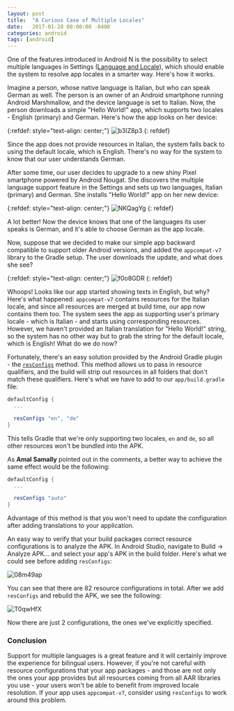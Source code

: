 ```yaml
---
layout: post
title:  "A Curious Case of Multiple Locales"
date:   2017-01-28 00:00:00 -0400
categories: android
tags: [android]
---
```

One of the features introduced in Android N is the possibility to select multiple languages in 
Settings ([Language and Locale][multilingual-support]), which should enable the system to resolve 
app locales in a smarter way. Here's how it works.

Imagine a person, whose native language is Italian, but who can speak German as well. The person is 
an owner of an Android smartphone running Android Marshmallow, and the device language is set to 
Italian. Now, the person downloads a simple "Hello World!" app, which supports two locales - English 
(primary) and German. Here's how the app looks on her
device:

{:refdef: style="text-align: center;"}
![b3lZ8p3](/assets/b3lZ8p3.png)
{: refdef}

Since the app does not provide resources in Italian, the system falls back to using the default 
locale, which is English. There's no way for the system to know that our user understands German.

After some time, our user decides to upgrade to a new shiny Pixel smartphone powered by Android 
Nougat. She discovers the multiple language support feature in the Settings and sets up two 
languages, Italian (primary) and German. She installs "Hello World!" app on her new device:

{:refdef: style="text-align: center;"}
![NKQagYg](/assets/NKQagYg.png)
{: refdef}

A lot better! Now the device knows that one of the languages its user speaks is German, and it's 
able to choose German as the app locale.

Now, suppose that we decided to make our simple app backward compatible to support older Android 
versions, and added the `appcompat-v7` library to the Gradle setup. The user downloads the update, 
and what does she see?

{:refdef: style="text-align: center;"}
![f0o8GDR](/assets/f0o8GDR.png)
{: refdef}

Whoops! Looks like our app started showing texts in English, but why? Here's what happened: 
`appcompat-v7` contains resources for the Italian locale, and since all resources are merged at 
build time, our app now contains them too. The system sees the app as supporting user's primary 
locale - which is Italian - and starts using corresponding resources. However, we haven't provided 
an Italian translation for "Hello World!" string, so the system has no other way but to grab the 
string for the default locale, which is English! What do we do now?

Fortunately, there's an easy solution provided by the Android Gradle plugin - the 
[`resConfigs`][res-configs] method. This method allows us to pass in resource qualifiers, and the 
build will strip out resources in all folders that don't match these qualifiers. Here's what we have 
to add to our `app/build.gradle` file:

```groovy
defaultConfig {
  ...

  resConfigs "en", "de"
}
```

This tells Gradle that we're only supporting two locales, `en` and `de`, so all other resources 
won't be bundled into the APK.

As **Amal Samally** pointed out in the comments, a better way to achieve the same effect would be 
the following:

```groovy
defaultConfig {
  ...

  resConfigs "auto"
}
```

Advantage of this method is that you won't need to update the configuration after adding 
translations to your application.

An easy way to verify that your build packages correct resource configurations is to analyze the 
APK. In Android Studio, navigate to Build -> Analyze APK... and select your app's APK in the build
folder. Here's what we could see before adding `resConfigs`:

![08m49ap](/assets/08m49ap.png)

You can see that there are 82 resource configurations in total. After we add `resConfigs` and 
rebuild the APK, we see the following:

![T0qwHfX](/assets/T0qwHfX.png)

Now there are just 2 configurations, the ones we've explicitly specified.

### Conclusion

Support for multiple languages is a great feature and it will certainly improve the experience for 
bilingual users. However, if you're not careful with resource configurations that your app 
packages - and those are not only the ones your app provides but all resources coming from all AAR 
libraries you use - your users won't be able to benefit from improved locale resolution. If your app 
uses `appcompat-v7`, consider using `resConfigs` to work around this problem.

[multilingual-support]: https://developer.android.com/guide/topics/resources/multilingual-support.html
[res-configs]: https://google.github.io/android-gradle-dsl/current/com.android.build.gradle.internal.dsl.ProductFlavor.html#com.android.build.gradle.internal.dsl.ProductFlavor:resConfigs(java.lang.String%5B%5D)
